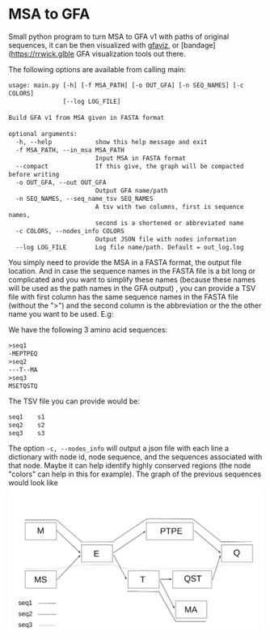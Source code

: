 # MSA to GFA
Small python program to turn MSA to GFA v1 with paths of original sequences, it can be then visualized with [gfaviz](https://github.com/ggonnella/gfaviz), 
or [bandage](https://rrwick.glble GFA visualization tools out there.

The following options are available from calling main:
```
usage: main.py [-h] [-f MSA_PATH] [-o OUT_GFA] [-n SEQ_NAMES] [-c COLORS]
               [--log LOG_FILE]

Build GFA v1 from MSA given in FASTA format

optional arguments:
  -h, --help            show this help message and exit
  -f MSA_PATH, --in_msa MSA_PATH
                        Input MSA in FASTA format
  --compact             If this give, the graph will be compacted before writing
  -o OUT_GFA, --out OUT_GFA
                        Output GFA name/path
  -n SEQ_NAMES, --seq_name_tsv SEQ_NAMES
                        A tsv with two columns, first is sequence names,
                        second is a shortened or abbreviated name
  -c COLORS, --nodes_info COLORS
                        Output JSON file with nodes information
  --log LOG_FILE        Log file name/path. Default = out_log.log

```

You simply need to provide the MSA in a FASTA format, the output file location. And in case the sequence names in the FASTA file 
is a bit long or complicated and you want to simplify these names (because these names will be used as the path names in the GFA output) 
, you can provide a TSV file with first column has the same sequence names in the FASTA file (without the ">") and the second column 
is the abbreviation or the the other name you want to be used. E.g:

We have the following 3 amino acid sequences:
```
>seq1
-MEPTPEQ
>seq2
---T--MA
>seq3
MSETQSTQ
```
The TSV file you can provide would be:
```
seq1    s1
seq2    s2
seq3    s3
```

The option `-c, --nodes_info` will output a json file with each line a dictionary with
node id, node sequence, and the sequences associated with that node. Maybe it can help identify 
highly conserved regions (the node "colors" can help in this for example).
The graph of the previous sequences would look like
![alt text](figures/drawing-1.png)
